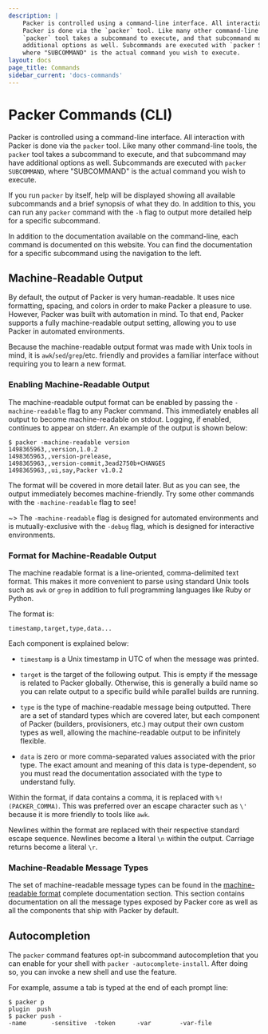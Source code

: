 ```yaml
---
description: |
    Packer is controlled using a command-line interface. All interaction with
    Packer is done via the `packer` tool. Like many other command-line tools, the
    `packer` tool takes a subcommand to execute, and that subcommand may have
    additional options as well. Subcommands are executed with `packer SUBCOMMAND`,
    where "SUBCOMMAND" is the actual command you wish to execute.
layout: docs
page_title: Commands
sidebar_current: 'docs-commands'
---
```


# Packer Commands (CLI)

Packer is controlled using a command-line interface. All interaction with Packer
is done via the `packer` tool. Like many other command-line tools, the `packer`
tool takes a subcommand to execute, and that subcommand may have additional
options as well. Subcommands are executed with `packer SUBCOMMAND`, where
"SUBCOMMAND" is the actual command you wish to execute.

If you run `packer` by itself, help will be displayed showing all available
subcommands and a brief synopsis of what they do. In addition to this, you can
run any `packer` command with the `-h` flag to output more detailed help for a
specific subcommand.

In addition to the documentation available on the command-line, each command is
documented on this website. You can find the documentation for a specific
subcommand using the navigation to the left.

## Machine-Readable Output

By default, the output of Packer is very human-readable. It uses nice
formatting, spacing, and colors in order to make Packer a pleasure to use.
However, Packer was built with automation in mind. To that end, Packer supports
a fully machine-readable output setting, allowing you to use Packer in automated
environments.

Because the machine-readable output format was made with Unix tools in mind, it
is `awk`/`sed`/`grep`/etc. friendly and provides a familiar interface without
requiring you to learn a new format.

### Enabling Machine-Readable Output

The machine-readable output format can be enabled by passing the
`-machine-readable` flag to any Packer command. This immediately enables all
output to become machine-readable on stdout. Logging, if enabled, continues to
appear on stderr. An example of the output is shown below:

``` text
$ packer -machine-readable version
1498365963,,version,1.0.2
1498365963,,version-prelease,
1498365963,,version-commit,3ead2750b+CHANGES
1498365963,,ui,say,Packer v1.0.2
```

The format will be covered in more detail later. But as you can see, the output
immediately becomes machine-friendly. Try some other commands with the
`-machine-readable` flag to see!

~&gt; The `-machine-readable` flag is designed for automated environments and is
mutually-exclusive with the `-debug` flag, which is designed for interactive
environments.

### Format for Machine-Readable Output

The machine readable format is a line-oriented, comma-delimited text format.
This makes it more convenient to parse using standard Unix tools such as `awk` or
`grep` in addition to full programming languages like Ruby or Python.

The format is:

``` text
timestamp,target,type,data...
```

Each component is explained below:

-   `timestamp` is a Unix timestamp in UTC of when the message was printed.

-   `target` is the target of the following output. This is empty if the message
    is related to Packer globally. Otherwise, this is generally a build name so
    you can relate output to a specific build while parallel builds are running.

-   `type` is the type of machine-readable message being outputted. There are a
    set of standard types which are covered later, but each component of Packer
    (builders, provisioners, etc.) may output their own custom types as well,
    allowing the machine-readable output to be infinitely flexible.

-   `data` is zero or more comma-separated values associated with the prior type.
    The exact amount and meaning of this data is type-dependent, so you must read
    the documentation associated with the type to understand fully.

Within the format, if data contains a comma, it is replaced with
`%!(PACKER_COMMA)`. This was preferred over an escape character such as `\'`
because it is more friendly to tools like `awk`.

Newlines within the format are replaced with their respective standard escape
sequence. Newlines become a literal `\n` within the output. Carriage returns
become a literal `\r`.

### Machine-Readable Message Types

The set of machine-readable message types can be found in the
[machine-readable format](/docs/commands/index.html) complete
documentation section. This section contains documentation on all the message
types exposed by Packer core as well as all the components that ship with
Packer by default.

## Autocompletion

The `packer` command features opt-in subcommand autocompletion that you can
enable for your shell with `packer -autocomplete-install`. After doing so,
you can invoke a new shell and use the feature.

For example, assume a tab is typed at the end of each prompt line:

```
$ packer p
plugin  push    
$ packer push -
-name       -sensitive  -token      -var        -var-file
```
